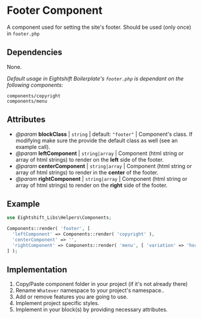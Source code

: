 # Footer Component

A component used for setting the site's footer. Should be used (only once) in `footer.php`

## Dependencies

None.

_Default usage in Eightshift Boilerplate's `footer.php` is dependant on the following components:_
```
components/copyright
components/menu
```

## Attributes

* _@param_ **blockClass** | `string` | default: `"footer"` | Component's class. If modifying make sure the provide the default class as well (see an example call).
* _@param_ **leftComponent** | `string|array` | Component (html string or array of html strings) to render on the **left** side of the footer.
* _@param_ **centerComponent** | `string|array` | Component (html string or array of html strings) to render in the **center** of the footer.
* _@param_ **rightComponent** | `string|array` | Component (html string or array of html strings) to render on the **right** side of the footer.

## Example

```php
use Eightshift_Libs\Helpers\Components;

Components::render( 'footer', [
  'leftComponent' => Components::render( 'copyright' ),
  'centerComponent' => '',
  'rightComponent' => Components::render( 'menu', [ 'variation' => 'horizontal' ] ),
] );
```

## Implementation

1. Copy/Paste component folder in your project (if it's not already there)
2. Rename `Whatever` namespace to your project's namespace..
3. Add or remove features you are going to use.
4. Implement project specific styles.
5. Implement in your block(s) by providing necessary attributes.
